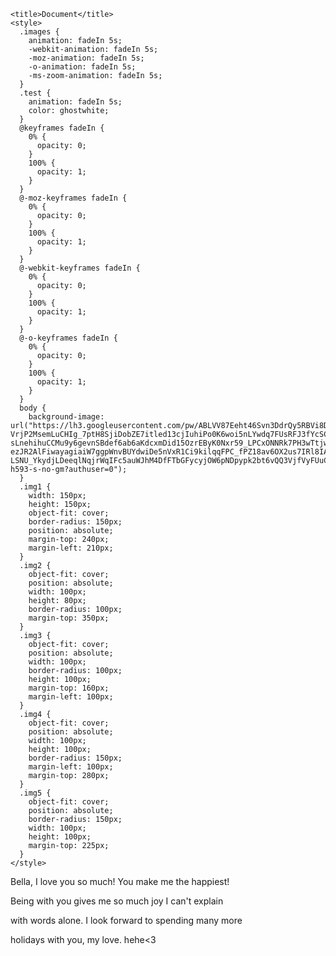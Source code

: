 <!DOCTYPE html>
<html lang="en">
  <head>
    <meta charset="UTF-8" />
    <meta name="viewport" content="width=device-width, initial-scale=1.0" />

    <title>Document</title>
    <style>
      .images {
        animation: fadeIn 5s;
        -webkit-animation: fadeIn 5s;
        -moz-animation: fadeIn 5s;
        -o-animation: fadeIn 5s;
        -ms-zoom-animation: fadeIn 5s;
      }
      .test {
        animation: fadeIn 5s;
        color: ghostwhite;
      }
      @keyframes fadeIn {
        0% {
          opacity: 0;
        }
        100% {
          opacity: 1;
        }
      }
      @-moz-keyframes fadeIn {
        0% {
          opacity: 0;
        }
        100% {
          opacity: 1;
        }
      }
      @-webkit-keyframes fadeIn {
        0% {
          opacity: 0;
        }
        100% {
          opacity: 1;
        }
      }
      @-o-keyframes fadeIn {
        0% {
          opacity: 0;
        }
        100% {
          opacity: 1;
        }
      }
      body {
        background-image: url("https://lh3.googleusercontent.com/pw/ABLVV87Eeht46Svn3DdrQy5RBVi8DY6QnoaOMZKRCEcdap5wf0B-VrjP2MsemLuCHIg_7ptH8SjiDobZE7itled13cjIuhiPo0K6woi5nLYwdq7FUsRFJ3fYcSCKCMFPUHezKhK49pmoxE10zndYZ1tM6Lgjy8jpGGXj5plzt_Tln73d6SySLJGB9UR5m0UgoH6p6u0MGuMomGLR7SmZaJzQkkFBmc510kUxu2x6cn0oTiazgQ71o7nHvwceoXBAdebhxnRl8ZfTzTl9UQKhRyLrVWEU7vaCYd735QBbh5ryEbTYI-sLnehihuCCMu9y6gevnSBdef6ab6aKdcxmDid15OzrEByK0Nxr59_LPCxONNRk7PH3wTtjwhUyGuPQj_B7ux8BaE00sXOqy_Yrlk_YpHtX4ZrzeqZR5NdojlBHnrs553j0wtVqJku_6nSp57GWAcbmI5uJ-ezJR2AlFiwayagiaiW7ggpWnvBUYdwiDe5nVxR1Ci9kilqqFPC_fPZ18av6OX2us7IRl8IAsQhjjlvyzEhyVb0pEs2OwJyLMAlwq-LSNU_YkydjLDeeqlNqjrWqIFc5auWJhM4DfFTbGFycyjOW6pNDpypk2bt6vQQ3VjfVyFUuCqN6I9QNDOk2Elya4BiY1BEV3Loczfe6D3Chu9T1prphoBF9jVLPtp6ir1k3_dO94Yg7OoCX0s4SfHGLXaRLDrvxLH6LC5OiYTSyb7KK_cL8NxgRbV74ywE3hjgkBCzmCLFHDOoUvtoPorx3241pN4aclzMl4oXxjBUzRWNDBfEmujzRAIt_f8fcEkEYuk8RRa0S8klOiMfq4YB6mEefmHcPjL6DwsgCSArH3pT1Gi8_mVAJ2MWTfwlMqs5DtnygN4x_OfdW_kJM2NTyoOwkq1AECK2pghbm_8KTa_RpW_mSrxvKbWeuWDF88Z8XP4zN24j4G0bvnigh1drc6PTqA6VZC9Y=w372-h593-s-no-gm?authuser=0");
      }
      .img1 {
        width: 150px;
        height: 150px;
        object-fit: cover;
        border-radius: 150px;
        position: absolute;
        margin-top: 240px;
        margin-left: 210px;
      }
      .img2 {
        object-fit: cover;
        position: absolute;
        width: 100px;
        height: 80px;
        border-radius: 100px;
        margin-top: 350px;
      }
      .img3 {
        object-fit: cover;
        position: absolute;
        width: 100px;
        border-radius: 100px;
        height: 100px;
        margin-top: 160px;
        margin-left: 100px;
      }
      .img4 {
        object-fit: cover;
        position: absolute;
        width: 100px;
        height: 100px;
        border-radius: 150px;
        margin-left: 100px;
        margin-top: 280px;
      }
      .img5 {
        object-fit: cover;
        position: absolute;
        border-radius: 150px;
        width: 100px;
        height: 100px;
        margin-top: 225px;
      }
    </style>
  </head>
  <body>
    <div class="test">
      <p>Bella, I love you so much! You make me the happiest!</p>
      <p>Being with you gives me so much joy I can't explain</p>
      <p>with words alone. I look forward to spending many more</p>
      <p>holidays with you, my love. hehe<3</p>
    </div>
    <div class="images">
      <img
        class="img1"
        src="https://lh3.googleusercontent.com/pw/ABLVV85tFdQvFqFqEHB2gZps8ofjkJyU369DfXf-WTlF3lvO5CLSSFlwCysz42TObBkCvQyUawQrweWK2L9-U0eRw-wBBkyTrifxxGIscRb9LEyw7-FOqt7DqMffIfDvzq6w6mWviDM-IqBd7wZMsJPIjTfetVkjSU97HKqP6gPkNSDum3HIeTj_ipU6Tk42Wd0E9JGH38SLBUrIn8MoeLIA3FYvLnsAkV01BKybzJas4_lAsdeQH14Q7jNm7rYMbWkmKOH7uG2Dben4uXC6KXXGFR4B4P9vsZmTDF3m5uJfSIyR_9oScrCsBvsoEB1iWugKz3TIC6xkyAgn1rYXRSakWZORMIXLTvtxIoC0rK7ocLH33Tf51hTUHbxGHlwGbC4Doo3nxXDWj4tuIAruOJ92OjVl2O1-n9cbMGer4eN3F5foe1wdJRZ2Q8fWpR-y2FJuv2j4wBCoxaBHlI4a4WpO29VsxO4XsNq8IQ2JAXmhKj1l10RCpaJIZ6jqkVrGvdxluFHxOd4-zjm2GPMFZg0COZjhUmz_bryIQNDcWQJwN4tgbGs3iqwBwp1_-rDeYDWutV0uGdeq1GMJo2mpRhHUSj_SgV4wakthCxWR1oOOyTUNEwwqOTr_j2fYehFRvMC8KTJYxXIC6RVkW4xfNg1Pso0GRlX-tGT2GfbZ2QuVOCCgixLiBlL8wbGRf5lPSV6mMdyyARZC1lO7vgzBR-JGDHUaWPxJHzjkUuTn1sqfBhl8--vSFFOr6JxTF7q1IPVItrdvzarebFv5rJu6Rv-u_W31U60srFPqhFj74tmLVQfkPjuy9GdHYJuTi6Mve0-eQWQGRNik6sULRS5SZ8TcK_Jh76WLuZsqlG5cOWVqqbL4v5V5_cSIKMTzplbR6cO92mlq8GPVF8AThMae1cG6MJ2iPwml_b-0JAXLCqJGfy42ZYgDZQanY3PRKdDqfoqZBZ2nZeeoaSk9q6k=w445-h593-s-no-gm?authuser=0"
        alt=""
      />
      <img
        class="img2"
        src="https://lh3.googleusercontent.com/pw/ABLVV87xkUkvIlJP8Jt-1uGslc2JFr1UxdP8_50c1b7u0GHL8vUOnS_GMSMSUlERHdbpG4UlPSXwrlXCqx_GWIOfoRA4R9ti9bnvpEV5cq_df8hcWgK6uYUYtf1TjoF_9UFMKWkre8KGk9mYRVUcO2vucbKbvRgn_hniNW3zJ_vw1P84728XxCKFa944am5_7FDLxZFW2ujmT1knHly7WWXeuGmlDEtLU8uTVRPKnheqRUEtexeyil2tHvBZ6aAMI3f1jzsK3EGug4dbwtuv82f6j0Gq0hwm78cPhq3HFQFVODKXPQp2LWed0uK7vqw2K8IJ-zTrUqAp6HbxSfw3j6FJGrUnBWoCHfQmz-lRsgOE3e6D5lkae09mXy1-6yP4K7kSqGRncJ1nXLuOVyEEM-MLlnwCNWWcjDlOc4C3hCgqIRVjxkuR9Id0O-4OMAc4sw8xKO5Th2viD4YmdqDwAp4SIbXUSCxfDHSDR1QN9HDJ48HKlZ92_f8T9nmRhMEPll5if239CtbH36R9zeZnWDN0w3jDe8K0G3Q6Jkk5d3QBQEOQKoR9THPjqRHJHtHpx41N21nwwzu70ELxh_4ceWR7iFUhZb7vQgiTtVd2FNVLvyrhr_EJdJDsmdAqjOJUZUhpcGy4gwtoHB8s0lcFC5d7BKB5V0WEEjBILHS4QCqWo9B563cK2-vlq-uHlgSqiTE3-Zl1u0g8Zbox_EGf-6MnXdL9rZiQuVaelzscMcj9Yog1tGDwJxF3XGr2bnLTKc6-j3-2Q_yJDqJwoBZx5FrXb5n806-E576CfIqOS4Xv6eQb_wlIy20EWX_lMYfjMYkIm54T7kEu2DrLEVK6BGZjRBPVwIMXkSJkeU-jOPoRpG2MyqnxkaV3B9d5SB-siSN5ubzYBhSqun_HATtNWzObBXPQQKS2wjmcpccZ4HIbO6zqmQEM3fYgsaAlsxLLo-L736AolMJM2kVeTBo=w273-h592-s-no-gm?authuser=0"
        alt=""
      />
      <img
        class="img3"
        src="https://lh3.googleusercontent.com/pw/ABLVV86HWVS2lSyelkqlWmc3D-UlvJ3Al_pPLilcin6u8Bw5BcL6nB-qToe686gQgYjMn1pY87A6xToIkBgJRMIx2Tb0RnDAOvpyj0Pdr-LgwPy2P9KrcPM06Vv0LFgO2DlItKdOAQ-oR2VAwVtNJLPjY-d9ZbhWkHM5Ic6OP6mIR1sf55iBqv55vEAv4oGiSL9KVjPhYzuelS2GlQFA_XCpGLMPi6B8jbhhQKZdENqz1chkBWq8Ja2XejuUlGOJ9WLvWTq1l7cZudJ5NBu-XvnpZDzwYfoZrTF2hpW7xU987FDDrGIATA0Mxjqs6liZDFcfmeMVps_7lOrs8T72lBYCuWWjVRKVoP5u_byT8cw8z7xQV7Yl3wuGQsmiiwDJQ3SPEDYOPfGngmz9tf6KS6vlPA3DT1oAMFjDK-Yd1jkHtCQS3CPify1_6sRTSKiMobiFU2C-4J1-X15o9XDDSmA9HnXB1pXxGqlJAby2tDSB9yMZL02sZENJHLrZTNNQKtEkbRkPZbh2eUOjrwesWHQ4ktl08631Ee_U-RG4VkgTie8tjJ-gcH-Om-F4nJ_fomwxFPqKOxLf4RZwe0An2XnQVZieEzYy87d3-M5lZHp-tQHa-7yB77zvFGqXyx35hYXMD8LJm7jKp6v4mTL_7JQ912JkKKVN2T_xztA3Ci92g4bz7MIwGBcMI7-t8uj5ERR1rjnTSCdjxmI39zWB3RhEpf6S2R97ifUpFi9HG_FkQMwwJi2jLLX8556pOWuazcLetzVGHugrk8AjS9Po-5RWL33_LumrMLN6oGfvjUhKyDIizrE5SegAYR9I4kR3sw8HeTn4fPMoK4XTU4a6SPJFTvFEKn2kyJI8BIqO7fnbno0qpMpSrKDC2yVijIoAhiPgzwHw6fbNntomDIV6UyjO2T8JciqbnDuiOZUeaa6jWck_PEHno2Wa8--n3weZvM-jCi5BkM8Nh9y7G78=w446-h593-s-no-gm?authuser=0"
        alt=""
      />
      <img
        class="img4"
        src="https://lh3.googleusercontent.com/pw/ABLVV85yTu7BawFl_sC_8W5l0nCx3Pzp9mIUGwQxyMVa4Od9uDuuwkwFEZIolpxon-pMSbkTbJLs3uHV4rm-aGCP3PaJqzIA8uyrjZj_GGnpfqnoHxRLjqsgz05g9uT40Y1fZXSfa3f7w8cGh1hZFEQRuBszmeJyrSaokM07f6P5evPjsK98zmsMgOFIlg4uTC2qU4ont29E9gv1iWvY3SA7LXhpvVBpJ8RjFAYONZUsBkpagGtw4OO-gb0W7wBN6icsbxGIq5sFaKzqtev4eCthj9fwEkIDA8UIkqp0yp5LVPobJEN-5y3sczdnuPiM5QRKa8NJpLLy9ODlgo1ytO_IeQaghW6j8fPX1OjNVw1LftZAcz4HW2rhb12SO9IMFw1Y4nD3XoX46l8PyUeoqGpJD6fz6HhTioCFktHl0AddkQJqo6IBBnl-0AinCWZojUqDCrACrCqPQQTOD0z4yCmAWP1XrTIZkeoWYXRk7KWjgWF_Bx74BFua_9rj48DF5KZPtwECWm1J9d_keQ084or91CFwYoxrXpWji9S06VhQ8A8V-av20ip3IoYvUXoxiGD1jiSuRAzr3u3ZqEYx9AyWo0R_BZZp1vGnWpg-KtNflQAvHA-GMz4KxntTB3v2Repf_DYyYmATxLpzq1OskpptwAeWUyRQagSwjI3ounwQzvmdqT80b4piZs1SYipTAC82FSwQe06ERa50CT1KUVFF6pWQ2N2Rak-msvIJqtSJ4vlNKXnL-3FEQz4h08Ok_y6SLxN1pPEiN50daQRHe1r-y-2YYOPByYDd6kV7wd3ufpb9Swu1kA0XAXfE9iAY_EqxSsarJ6SGYyl0yedr2DPTRhBbx7jT75wFXABjDDRzk--VTDQDZJeYXgqyUymUgb36D3JsRcC29OrU2E44hdt6K-bAyu3cZdFVNHc0ORvm8qU9NKYkGgyB0KnlRtwifXboDRJIswwgrxj3iyM=w273-h592-s-no-gm?authuser=0"
        alt=""
      />
      <img
        class="img5"
        src="https://lh3.googleusercontent.com/pw/ABLVV850Y3gSqQpBjjYKAFOw53zysJzrWoEyEmNyRsrbdLFE-f_C1WQxXTQ908cQ_SwlWKYIM3X1L81FdnQFDzE7-0WMvwcg_8LIDB0wPp2k4L7LiV5Sx18zfUMI3ke1cvwIJbR0HN9rJ7flnaTSRDSvyJkz5vfQJkx85n8AM1Pd2XcaMH27bUA9FS1FbrG4x3XhiCDpqr91neXlYGO9H244PixpKJqXK6sH_TgzjfFZCZ86KE15zyCIa7B7l7c9mAH9VAFQLxHTxRJTQ6HOuKs6Otdpt-FkagHIcHyaMxM88p174hnquody5E6pR88WOXSo4jLog-jzo5kKGepOFLhKicaZMsp5NXIormWOamETw9GD21qsF-UxU6J5ywIbM63Iq1maZuPIOoQM11A4LCRgETNskeoNFGD2FUwDcDHLWZH5VpW312WtFLN7cxmws9zg5tbdyqYx4RcR8wJLwNo32cjekLQFRv1X1y0Rk8DSSr44gNCnPbHpAfIoJE6E7mr9jrgnVBDcgYEkKFKS0ohYGzQddz8WPWpq8EUBzO8SiZ45tC1Uh2loIm2KlWJnquaaTasXG5P67pggU1BrhR6c7HjxMmQidB4YyUQown0a9V6uOtY6Y87dj37r3RL1oonQOYT9Q6DFSBY4F8DrocHmqpjfTCbRKdXRW9wB1A1N7e5BshGaJ57m1RJIs4VcrAMHsBdjYoFzefuLM1Gj9_ESZJiETBzyR_XKALcq1FiG3xFH6feDVtuebyRt1AiCxQWNF87JjtW3sAVFoL_sCFjac8vu8W2t_s5AEK7UDF3fXMOEd3TLLEKs8AJIj71TWH-iSGJWi8g_x-XWkuIDnrqqhATDuZ7g2zUNz3AGX8R0XzBw1DK6LZkfFYAklCiFctykR9n5BuOkbZNIZLBBIvZPtCplt6TFY-wEmpxzFAbeVwPBWDJdox1ZYxQJTGmOXVRDFqSaZ7G54zpScac=w333-h593-s-no-gm?authuser=0"
        alt=""
      />
    </div>
  </body>
</html>
